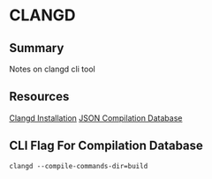 # CLANGD

## Summary

Notes on clangd cli tool

## Resources

[Clangd Installation](https://clang.llvm.org/extra/clangd/Installation.html)
[JSON Compilation Database](https://clang.llvm.org/docs/JSONCompilationDatabase.html)

## CLI Flag For Compilation Database

```console
clangd --compile-commands-dir=build
```
